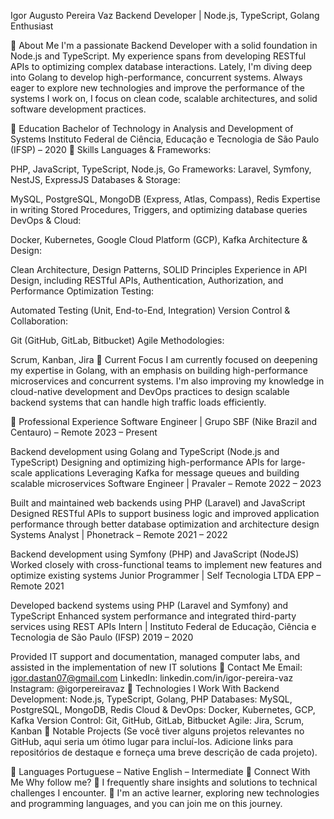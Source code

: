 Igor Augusto Pereira Vaz
Backend Developer | Node.js, TypeScript, Golang Enthusiast

🔹 About Me
I'm a passionate Backend Developer with a solid foundation in Node.js and TypeScript. My experience spans from developing RESTful APIs to optimizing complex database interactions. Lately, I'm diving deep into Golang to develop high-performance, concurrent systems. Always eager to explore new technologies and improve the performance of the systems I work on, I focus on clean code, scalable architectures, and solid software development practices.

🔹 Education
Bachelor of Technology in Analysis and Development of Systems
Instituto Federal de Ciência, Educação e Tecnologia de São Paulo (IFSP) – 2020
🔹 Skills
Languages & Frameworks:

PHP, JavaScript, TypeScript, Node.js, Go
Frameworks: Laravel, Symfony, NestJS, ExpressJS
Databases & Storage:

MySQL, PostgreSQL, MongoDB (Express, Atlas, Compass), Redis
Expertise in writing Stored Procedures, Triggers, and optimizing database queries
DevOps & Cloud:

Docker, Kubernetes, Google Cloud Platform (GCP), Kafka
Architecture & Design:

Clean Architecture, Design Patterns, SOLID Principles
Experience in API Design, including RESTful APIs, Authentication, Authorization, and Performance Optimization
Testing:

Automated Testing (Unit, End-to-End, Integration)
Version Control & Collaboration:

Git (GitHub, GitLab, Bitbucket)
Agile Methodologies:

Scrum, Kanban, Jira
🔹 Current Focus
I am currently focused on deepening my expertise in Golang, with an emphasis on building high-performance microservices and concurrent systems. I'm also improving my knowledge in cloud-native development and DevOps practices to design scalable backend systems that can handle high traffic loads efficiently.

🔹 Professional Experience
Software Engineer | Grupo SBF (Nike Brazil and Centauro) – Remote
2023 – Present

Backend development using Golang and TypeScript (Node.js and TypeScript)
Designing and optimizing high-performance APIs for large-scale applications
Leveraging Kafka for message queues and building scalable microservices
Software Engineer | Pravaler – Remote
2022 – 2023

Built and maintained web backends using PHP (Laravel) and JavaScript
Designed RESTful APIs to support business logic and improved application performance through better database optimization and architecture design
Systems Analyst | Phonetrack – Remote
2021 – 2022

Backend development using Symfony (PHP) and JavaScript (NodeJS)
Worked closely with cross-functional teams to implement new features and optimize existing systems
Junior Programmer | Self Tecnologia LTDA EPP – Remote
2021

Developed backend systems using PHP (Laravel and Symfony) and TypeScript
Enhanced system performance and integrated third-party services using REST APIs
Intern | Instituto Federal de Educação, Ciência e Tecnologia de São Paulo (IFSP)
2019 – 2020

Provided IT support and documentation, managed computer labs, and assisted in the implementation of new IT solutions
🔹 Contact Me
Email: igor.dastan07@gmail.com
LinkedIn: linkedin.com/in/igor-pereira-vaz
Instagram: @igorpereiravaz
🔹 Technologies I Work With
Backend Development: Node.js, TypeScript, Golang, PHP
Databases: MySQL, PostgreSQL, MongoDB, Redis
Cloud & DevOps: Docker, Kubernetes, GCP, Kafka
Version Control: Git, GitHub, GitLab, Bitbucket
Agile: Jira, Scrum, Kanban
🔹 Notable Projects
(Se você tiver alguns projetos relevantes no GitHub, aqui seria um ótimo lugar para incluí-los. Adicione links para repositórios de destaque e forneça uma breve descrição de cada projeto).

🔹 Languages
Portuguese – Native
English – Intermediate
🔹 Connect With Me
Why follow me?
🔹 I frequently share insights and solutions to technical challenges I encounter.
🔹 I'm an active learner, exploring new technologies and programming languages, and you can join me on this journey.
